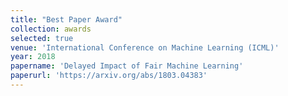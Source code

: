 ```yaml
---
title: "Best Paper Award"
collection: awards
selected: true
venue: 'International Conference on Machine Learning (ICML)'
year: 2018
papername: 'Delayed Impact of Fair Machine Learning'
paperurl: 'https://arxiv.org/abs/1803.04383'
---
```




<!--The contents above will be part of a list of publications, if the user clicks the link for the publication than the contents of section will be rendered as a full page, allowing you to provide more information about the paper for the reader. When publications are displayed as a single page, the contents of the above "citation" field will automatically be included below this section in a smaller font.-->
